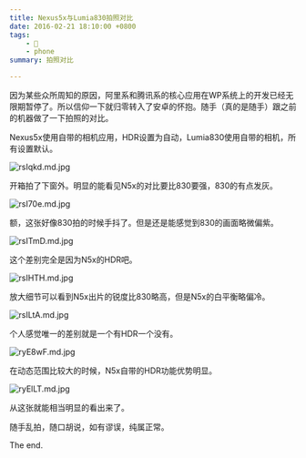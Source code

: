 ```yaml
---
title: Nexus5x与Lumia830拍照对比
date: 2016-02-21 18:10:00 +0800
tags:
    - 📸
    - phone
summary: 拍照对比

---
```


因为某些众所周知的原因，阿里系和腾讯系的核心应用在WP系统上的开发已经无限期暂停了。所以信仰一下就归零转入了安卓的怀抱。随手（真的是随手）跟之前的机器做了一下拍照的对比。

Nexus5x使用自带的相机应用，HDR设置为自动，Lumia830使用自带的相机，所有设置默认。



![rsIqkd.md.jpg](https://s3.ax1x.com/2020/12/23/rsIqkd.md.jpg)

开箱拍了下窗外。明显的能看见N5x的对比要比830要强，830的有点发灰。

![rsI70e.md.jpg](https://s3.ax1x.com/2020/12/23/rsI70e.md.jpg)

额，这张好像830拍的时候手抖了。但是还是能感觉到830的画面略微偏紫。

![rsITmD.md.jpg](https://s3.ax1x.com/2020/12/23/rsITmD.md.jpg)

这个差别完全是因为N5x的HDR吧。

![rsIHTH.md.jpg](https://s3.ax1x.com/2020/12/23/rsIHTH.md.jpg)

放大细节可以看到N5x出片的锐度比830略高，但是N5x的白平衡略偏冷。

![rsILtA.md.jpg](https://s3.ax1x.com/2020/12/23/rsILtA.md.jpg)

个人感觉唯一的差别就是一个有HDR一个没有。

![ryE8wF.md.jpg](https://s3.ax1x.com/2020/12/23/ryE8wF.md.jpg)

在动态范围比较大的时候，N5x自带的HDR功能优势明显。

![ryElLT.md.jpg](https://s3.ax1x.com/2020/12/23/ryElLT.md.jpg)

从这张就能相当明显的看出来了。


随手乱拍，随口胡说，如有谬误，纯属正常。

The end.

